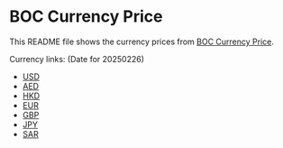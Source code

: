 # BOC Currency Price

This README file shows the currency prices from [BOC Currency Price](https://www.boc.cn/sourcedb/whpj/).

Currency links: (Date for 20250226)

- [USD](https://bocurrencyprice.techina.science/BOC_CURRENCY_PRICE/USD/20250226.json)
- [AED](https://bocurrencyprice.techina.science/BOC_CURRENCY_PRICE/AED/20250226.json)
- [HKD](https://bocurrencyprice.techina.science/BOC_CURRENCY_PRICE/HKD/20250226.json)
- [EUR](https://bocurrencyprice.techina.science/BOC_CURRENCY_PRICE/EUR/20250226.json)
- [GBP](https://bocurrencyprice.techina.science/BOC_CURRENCY_PRICE/GBP/20250226.json)
- [JPY](https://bocurrencyprice.techina.science/BOC_CURRENCY_PRICE/JPY/20250226.json)
- [SAR](https://bocurrencyprice.techina.science/BOC_CURRENCY_PRICE/SAR/20250226.json)
